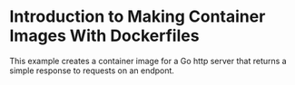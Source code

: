 # Introduction to Making Container Images With Dockerfiles

This example creates a container image for a Go http server that returns a simple response to requests on an endpont.

